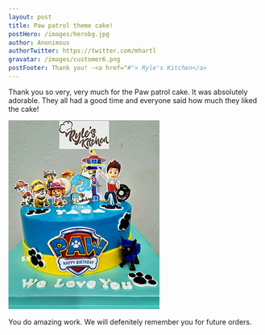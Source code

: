```yaml
---
layout: post
title: Paw patrol theme cake!
postHero: /images/herobg.jpg
author: Anonimous
authorTwitter: https://twitter.com/mhartl
gravatar: /images/customer6.png
postFooter: Thank you! -<a href="#"> Ryle's Kitchen</a>
---
```



Thank you so very, very much for the Paw patrol cake. 
It was absolutely adorable. They all had a good time and
everyone said how much they liked the cake! 

<img class="pull-left" src="/images/cakeT-220728-a.png" alt="lemon cake">

You do amazing work. 
We will defenitely remember you for future orders.
